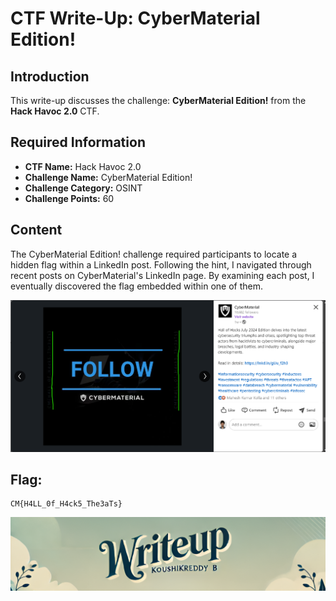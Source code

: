 # CTF Write-Up: CyberMaterial Edition!

## Introduction

This write-up discusses the challenge: **CyberMaterial Edition!** from the **Hack Havoc 2.0** CTF.

## Required Information

- **CTF Name:** Hack Havoc 2.0
- **Challenge Name:** CyberMaterial Edition!
- **Challenge Category:** OSINT
- **Challenge Points:** 60

## Content
The CyberMaterial Edition! challenge required participants to locate a hidden flag within a LinkedIn post. Following the hint, I navigated through recent posts on CyberMaterial's LinkedIn page. By examining each post, I eventually discovered the flag embedded within one of them. 

![](src\images\18.png)

## Flag: 
    CM{H4LL_0f_H4ck5_The3aTs}                 


![CTF Writeup by KoushikReddyB](src\images\Credits.png)